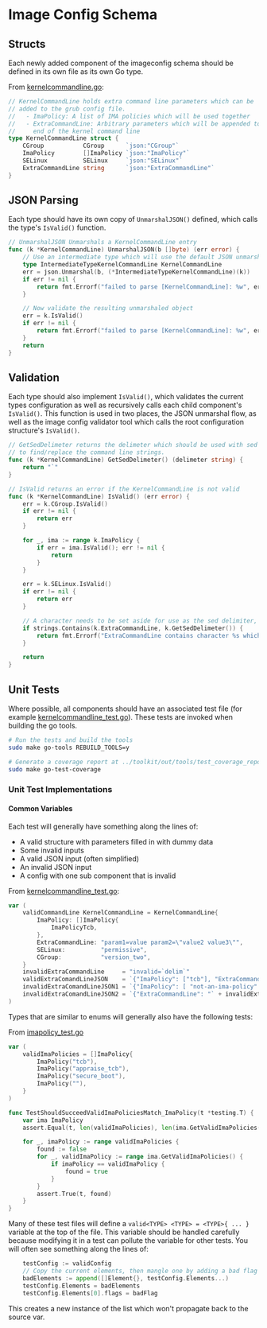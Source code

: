 # Image Config Schema

## Structs

Each newly added component of the imageconfig schema should be defined in its own file as its own Go type.

From [kernelcommandline.go](../../tools/imagegen/configuration/kernelcommandline.go):

```go
// KernelCommandLine holds extra command line parameters which can be
// added to the grub config file.
//   - ImaPolicy: A list of IMA policies which will be used together
//   - ExtraCommandLine: Arbitrary parameters which will be appended to the
//     end of the kernel command line
type KernelCommandLine struct {
    CGroup           CGroup      `json:"CGroup"`
    ImaPolicy        []ImaPolicy `json:"ImaPolicy"`
    SELinux          SELinux     `json:"SELinux"`
    ExtraCommandLine string      `json:"ExtraCommandLine"`
}
```

## JSON Parsing

Each type should have its own copy of `UnmarshalJSON()` defined, which calls the type's `IsValid()` function.

```go
// UnmarshalJSON Unmarshals a KernelCommandLine entry
func (k *KernelCommandLine) UnmarshalJSON(b []byte) (err error) {
    // Use an intermediate type which will use the default JSON unmarshal implementation
    type IntermediateTypeKernelCommandLine KernelCommandLine
    err = json.Unmarshal(b, (*IntermediateTypeKernelCommandLine)(k))
    if err != nil {
        return fmt.Errorf("failed to parse [KernelCommandLine]: %w", err)
    }

    // Now validate the resulting unmarshaled object
    err = k.IsValid()
    if err != nil {
        return fmt.Errorf("failed to parse [KernelCommandLine]: %w", err)
    }
    return
}

```

## Validation

Each type should also implement `IsValid()`, which validates the current types configuration as well as recursively calls each child component's `IsValid()`. This function is used in two places, the JSON unmarshal flow, as well as the image config validator tool which calls the root configuration structure's `IsValid()`.

```go
// GetSedDelimeter returns the delimeter which should be used with sed
// to find/replace the command line strings.
func (k *KernelCommandLine) GetSedDelimeter() (delimeter string) {
    return "`"
}

// IsValid returns an error if the KernelCommandLine is not valid
func (k *KernelCommandLine) IsValid() (err error) {
    err = k.CGroup.IsValid()
    if err != nil {
        return err
    }

    for _, ima := range k.ImaPolicy {
        if err = ima.IsValid(); err != nil {
            return
        }
    }

    err = k.SELinux.IsValid()
    if err != nil {
        return err
    }

    // A character needs to be set aside for use as the sed delimiter, make sure it isn't included in the provided string
    if strings.Contains(k.ExtraCommandLine, k.GetSedDelimeter()) {
        return fmt.Errorf("ExtraCommandLine contains character %s which is reserved for use by sed", k.GetSedDelimeter())
    }

    return
}
```

## Unit Tests

Where possible, all components should have an associated test file (for example [kernelcommandline_test.go](../../tools/imagegen/configuration/kernelcommandline_test.go)). These tests are invoked when building the go tools.

```bash
# Run the tests and build the tools
sudo make go-tools REBUILD_TOOLS=y

# Generate a coverage report at ../toolkit/out/tools/test_coverage_report.html
sudo make go-test-coverage
```

### Unit Test Implementations

#### Common Variables

Each test will generally have something along the lines of:

* A valid structure with parameters filled in with dummy data
* Some invalid inputs
* A valid JSON input (often simplified)
* An invalid JSON input
* A config with one sub component that is invalid

From [kernelcommandline_test.go](../../tools/imagegen/configuration/kernelcommandline_test.go):

```go
var (
    validCommandLine KernelCommandLine = KernelCommandLine{
        ImaPolicy: []ImaPolicy{
            ImaPolicyTcb,
        },
        ExtraCommandLine: "param1=value param2=\"value2 value3\"",
        SELinux:          "permissive",
        CGroup:           "version_two",
    }
    invalidExtraCommandLine     = "invalid=`delim`"
    validExtraComandLineJSON    = `{"ImaPolicy": ["tcb"], "ExtraCommandLine": "param1=value param2=\"value2 value3\"", "SELinux": "permissive", "CGroup": "version_two"}`
    invalidExtraComandLineJSON1 = `{"ImaPolicy": [ "not-an-ima-policy" ]}`
    invalidExtraComandLineJSON2 = `{"ExtraCommandLine": "` + invalidExtraCommandLine + `"}`
)
```

Types that are similar to enums will generally also have the following tests:

From [imapolicy_test.go](../../tools/imagegen/configuration/imapolicy_test.go)

```go
var (
    validImaPolicies = []ImaPolicy{
        ImaPolicy("tcb"),
        ImaPolicy("appraise_tcb"),
        ImaPolicy("secure_boot"),
        ImaPolicy(""),
    }
)

func TestShouldSucceedValidImaPoliciesMatch_ImaPolicy(t *testing.T) {
    var ima ImaPolicy
    assert.Equal(t, len(validImaPolicies), len(ima.GetValidImaPolicies()))

    for _, imaPolicy := range validImaPolicies {
        found := false
        for _, validImaPolicy := range ima.GetValidImaPolicies() {
            if imaPolicy == validImaPolicy {
                found = true
            }
        }
        assert.True(t, found)
    }
}
```

Many of these test files will define a `valid<TYPE> <TYPE> = <TYPE>{ ... }` variable at the top of the file. This variable should be handled carefully because modifying it in a test can pollute the variable for other tests. You will often see something along the lines of:

```go
    testConfig := validConfig
    // Copy the current elements, then mangle one by adding a bad flag
    badElements := append([]Element{}, testConfig.Elements...)
    testConfig.Elements = badElements
    testConfig.Elements[0].flags = badFlag
```

This creates a new instance of the list which won't propagate back to the source var.
